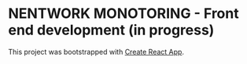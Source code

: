 # NENTWORK MONOTORING - Front end development (in progress) 

This project was bootstrapped with [Create React App](https://github.com/facebook/create-react-app).


